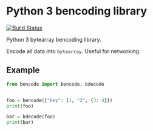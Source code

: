 # Python 3 bencoding library
[![Build Status](https://travis-ci.org/bashkirtsevich-llc/py3bencode.svg?branch=master)](https://travis-ci.org/bashkirtsevich-llc/py3bencode)

Python 3 bytearray bencoding library.

Encode all data into `bytearray`. Useful for networking.

## Example

```python
from bencode import bencode, bdecode


foo = bencode({"key": [1, "2", {3: 4}})
print(foo)

bar = bdecode(foo)
print(bar)
```
